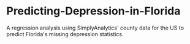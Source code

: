 # Predicting-Depression-in-Florida
A regression analysis using SimplyAnalytics' county data for the US to predict Florida's missing depression statistics.
